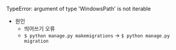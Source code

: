 TypeError: argument of type 'WindowsPath' is not iterable  
- 원인  
  - 띄어쓰기 오류  
  - `$ python manage.py makemigrations` -> `$ python manage.py migration`  
  
